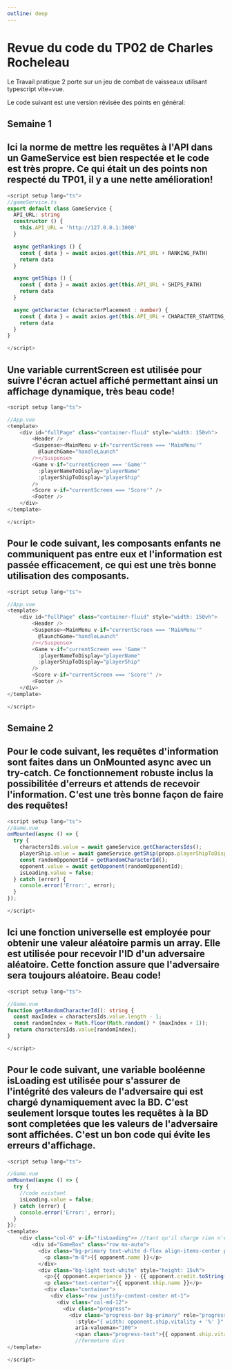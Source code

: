 ```yaml
---
outline: deep
---
```


# Revue du code du TP02 de Charles Rocheleau

Le Travail pratique 2 porte sur un jeu de combat de vaisseaux utilisant typescript vite+vue.

Le code suivant est une version révisée des points en général:

## Semaine 1

## Ici la norme de mettre les requêtes à l'API dans un GameService est bien respectée et le code est très propre. Ce qui était un des points non respecté du TP01, il y a une nette amélioration!
```ts
<script setup lang="ts">
//gameService.ts
export default class GameService {
  API_URL: string
  constructor () {
    this.API_URL = 'http://127.0.0.1:3000'
  }

  async getRankings () {
    const { data } = await axios.get(this.API_URL + RANKING_PATH)
    return data
  }

  async getShips () {
    const { data } = await axios.get(this.API_URL + SHIPS_PATH)
    return data
  }

  async getCharacter (characterPlacement : number) {
    const { data } = await axios.get(this.API_URL + CHARACTER_STARTING_PATH + characterPlacement + CHARACTER_ENDING_PATH)
    return data
  }
}

</script>
```
## Une variable currentScreen est utilisée pour suivre l'écran actuel affiché permettant ainsi un affichage dynamique, très beau code!
```ts
<script setup lang="ts">

//App.vue
<template>
    <div id="fullPage" class="container-fluid" style="width: 150vh">
        <Header />
        <Suspense><MainMenu v-if="currentScreen === 'MainMenu'"
          @launchGame="handleLaunch"
        /></Suspense>
        <Game v-if="currentScreen === 'Game'"
          :playerNameToDisplay="playerName"
          :playerShipToDisplay="playerShip"
        />
        <Score v-if="currentScreen === 'Score'" />
        <Footer />
    </div>
</template>

</script>
```
## Pour le code suivant, les composants enfants ne communiquent pas entre eux et l'information est passée efficacement, ce qui est une très bonne utilisation des composants.
```ts
<script setup lang="ts">

//App.vue
<template>
    <div id="fullPage" class="container-fluid" style="width: 150vh">
        <Header />
        <Suspense><MainMenu v-if="currentScreen === 'MainMenu'"
          @launchGame="handleLaunch"
        /></Suspense>
        <Game v-if="currentScreen === 'Game'"
          :playerNameToDisplay="playerName"
          :playerShipToDisplay="playerShip"
        />
        <Score v-if="currentScreen === 'Score'" />
        <Footer />
    </div>
</template>

</script>
```

## Semaine 2

## Pour le code suivant, les requêtes d'information sont faites dans un OnMounted async avec un try-catch. Ce fonctionnement robuste inclus la possibilitée d'erreurs et attends de recevoir l'information. C'est une très bonne façon de faire des requêtes!

```ts
<script setup lang="ts">
//Game.vue
onMounted(async () => {
  try {
    charactersIds.value = await gameService.getCharactersIds();
    playerShip.value = await gameService.getShip(props.playerShipToDisplay as string);
    const randomOpponentId = getRandomCharacterId();
    opponent.value = await getOpponent(randomOpponentId);
    isLoading.value = false;
  } catch (error) {
    console.error('Error:', error);
  }
});

</script>
```
## Ici une fonction universelle est employée pour obtenir une valeur aléatoire parmis un array. Elle est utilisée pour recevoir l'ID d'un adversaire aléatoire. Cette fonction assure que l'adversaire sera toujours aléatoire. Beau code!
```ts
<script setup lang="ts">

//Game.vue
function getRandomCharacterId(): string {
  const maxIndex = charactersIds.value.length - 1;
  const randomIndex = Math.floor(Math.random() * (maxIndex + 1));
  return charactersIds.value[randomIndex];
}

</script>
```
## Pour le code suivant, une variable booléenne isLoading est utilisée pour s'assurer de l'intégrité des valeurs de l'adversaire qui est chargé dynamiquement avec la BD. C'est seulement lorsque toutes les requêtes à la BD sont completées que les valeurs de l'adversaire sont affichées. C'est un bon code qui évite les erreurs d'affichage. 
```ts
<script setup lang="ts">

//Game.vue
onMounted(async () => {
  try {
    //code existant
    isLoading.value = false;
  } catch (error) {
    console.error('Error:', error);
  }
});
<template>
    <div class="col-6" v-if="!isLoading">> //tant qu'il charge rien n'est affiché
        <div id="GameBox" class="row mx-auto">
          <div class="bg-primary text-white d-flex align-items-center py-2">
            <p class="m-0">{{ opponent.name }}</p>
          </div>
          <div class="bg-light text-white" style="height: 15vh">
            <p>{{ opponent.experience }} - {{ opponent.credit.toString() }} CG</p>
            <p class="text-center">{{ opponent.ship.name }}</p>
            <div class="container">
              <div class="row justify-content-center mt-1">
                <div class="col-md-12">
                  <div class="progress">
                    <div class="progress-bar bg-primary" role="progressbar"
                      :style="{ width: opponent.ship.vitality + '%' }" aria-valuenow="100" aria-valuemin="0"
                      aria-valuemax="100">
                      <span class="progress-text">{{ opponent.ship.vitality }}%</span>
                      //fermeture divs
</template>

</script>
```

<script setup>
import { useData } from 'vitepress'

const { site, theme, page, frontmatter } = useData()
</script>


